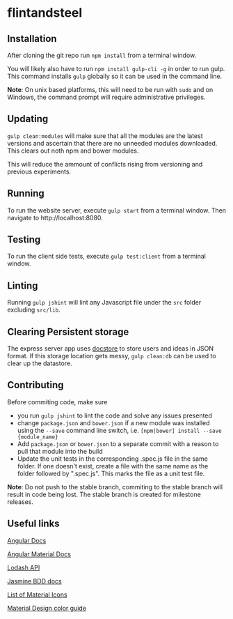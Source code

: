 # flintandsteel

## Installation

After cloning the git repo run `npm install` from a terminal window.

You will likely also have to run `npm install gulp-cli -g` in order to run gulp. This command installs `gulp` globally so it can be used in the command line.

**Note**: On unix based platforms, this will need to be run with `sudo` and on Windows, the command prompt will require administrative privileges. 

## Updating

`gulp clean:modules` will make sure that all the modules are the latest versions and ascertain that there are no unneeded modules downloaded. This clears out noth npm and bower modules. 

This will reduce the ammount of conflicts rising from versioning and previous experiments. 

## Running

To run the website server, execute `gulp start` from a terminal window. Then navigate to http://localhost:8080. 

## Testing

To run the client side tests, execute `gulp test:client` from a terminal window. 

## Linting

Running `gulp jshint` will lint any Javascript file under the `src` folder excluding `src/lib`.

## Clearing Persistent storage

The express server app uses [docstore](https://www.npmjs.com/package/docstore) to store users and ideas in JSON format. If this storage location gets messy, `gulp clean:db` can be used to clear up the datastore. 

## Contributing

Before commiting code, make sure
* you run `gulp jshint` to lint the code and solve any issues presented
* change `package.json` and `bower.json` if a new module was installed using the `--save` command line switch, i.e. `[npm|bower] install --save {module_name}`
* Add `package.json` or `bower.json` to a separate commit with a reason to pull that module into the build
* Update the unit tests in the corresponding .spec.js file in the same folder. If one doesn't exist, create a file with the same name as the folder followed by ".spec.js". This marks the file as a unit test file. 

**Note**: Do not push to the stable branch, commiting to the stable branch will result in code being lost. The stable branch is created for milestone releases. 

## Useful links

[Angular Docs](https://docs.angularjs.org/api)

[Angular Material Docs](https://material.angularjs.org/#/)

[Lodash API](https://lodash.com/docs)

[Jasmine BDD docs](http://jasmine.github.io/2.3/introduction.html)

[List of Material Icons](https://klarsys.github.io/angular-material-icons/)

[Material Design color guide](http://www.google.com/design/spec/style/color.html#)

